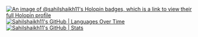 [![An image of @sahilshaikh11's Holopin badges, which is a link to view their full Holopin profile](https://holopin.me/sahilshaikh11)](https://holopin.io/@sahilshaikh11)
[![Sahilshaikh11's GitHub | Languages Over Time](https://stats.quine.sh/Sahilshaikh11/languages-over-time?theme=dark)](https://quine.sh?utm_source=widgets&utm_campaign=Sahilshaikh11)
[![Sahilshaikh11's GitHub | Stats](https://stats.quine.sh/Sahilshaikh11/github?theme=dark)](https://quine.sh?utm_source=widgets&utm_campaign=Sahilshaikh11)
